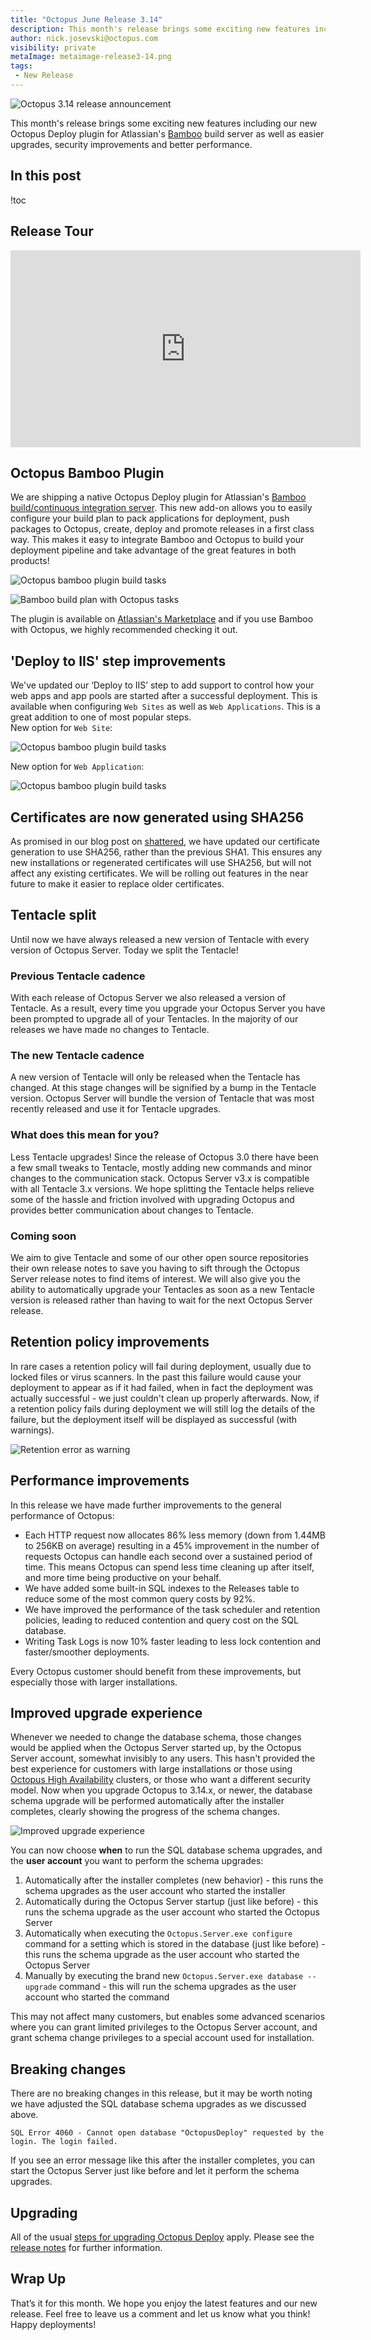```yaml
---
title: "Octopus June Release 3.14"
description: This month's release brings some exciting new features including our new Octopus plugin for Atlassian's Bamboo build server as well as easier upgrades, security improvements and better performance.
author: nick.josevski@octopus.com
visibility: private
metaImage: metaimage-release3-14.png
tags:
 - New Release
---
```


![Octopus 3.14 release announcement](blogimage-release-3-14.png)

This month's release brings some exciting new features including our new Octopus Deploy plugin for Atlassian's [Bamboo](https://www.atlassian.com/software/bamboo) build server as well as easier upgrades, security improvements and better performance.

## In this post

!toc

## Release Tour

<iframe width="560" height="315" src="https://www.youtube.com/embed/CWf5Y-dk14c" frameborder="0" allowfullscreen></iframe>

## Octopus Bamboo Plugin

We are shipping a native Octopus Deploy plugin for Atlassian's [Bamboo build/continuous integration server](https://www.atlassian.com/software/bamboo).   This new add-on allows you to easily configure your build plan to pack applications for deployment, push packages to Octopus, create, deploy and promote releases in a first class way. This makes it easy to integrate Bamboo and Octopus to build your deployment pipeline and take advantage of the great features in both products!

![Octopus bamboo plugin build tasks](bamboo01.png "width=500")

![Bamboo build plan with Octopus tasks](bamboo02.png "width=500")

The plugin is available on [Atlassian's Marketplace](https://marketplace.atlassian.com/plugins/com.octopus.bamboo/server/overview) and if you use Bamboo with Octopus, we highly recommended checking it out.

## 'Deploy to IIS' step improvements

We've updated our ‘Deploy to IIS’ step to add support to control how your web apps and app pools are started after a successful deployment.  This is available when configuring `Web Sites` as well as `Web Applications`.  This is a great addition to one of most popular steps.  
New option for `Web Site`:

![Octopus bamboo plugin build tasks](iis-step01.png "width=500")

New option for `Web Application`:

![Octopus bamboo plugin build tasks](iis-step02.png "width=500")

## Certificates are now generated using SHA256

As promised in our blog post on [shattered](http://octopus.com/blog/shattered), we have updated our certificate generation to use SHA256, rather than the previous SHA1. This ensures any new installations or regenerated certificates will use SHA256, but will not affect any existing certificates. We will be rolling out features in the near future to make it easier to replace older certificates.

## Tentacle split

Until now we have always released a new version of Tentacle with every version of Octopus Server. Today we split the Tentacle!

### Previous Tentacle cadence

With each release of Octopus Server we also released a version of Tentacle. As a result, every time you upgrade your Octopus Server you have been prompted to upgrade all of your Tentacles. In the majority of our releases we have made no changes to Tentacle.

### The new Tentacle cadence

A new version of Tentacle will only be released when the Tentacle has changed. At this stage changes will be signified by a bump in the Tentacle version. Octopus Server will bundle the version of Tentacle that was most recently released and use it for Tentacle upgrades.

### What does this mean for you?

Less Tentacle upgrades! Since the release of Octopus 3.0 there have been a few small tweaks to Tentacle, mostly adding new commands and minor changes to the communication stack. Octopus Server v3.x is compatible with all Tentacle 3.x versions. We hope splitting the Tentacle helps relieve some of the hassle and friction involved with upgrading Octopus and provides better communication about changes to Tentacle.

### Coming soon

We aim to give Tentacle and some of our other open source repositories their own release notes to save you having to sift through the Octopus Server release notes to find items of interest. We will also give you the ability to automatically upgrade your Tentacles as soon as a new Tentacle version is released rather than having to wait for the next Octopus Server release.

## Retention policy improvements

In rare cases a retention policy will fail during deployment, usually due to locked files or virus scanners. In the past this failure would cause your deployment to appear as if it had failed, when in fact the deployment was actually successful - we just couldn't clean up properly afterwards. Now, if a retention policy fails during deployment we will still log the details of the failure, but the deployment itself will be displayed as successful (with warnings).

![Retention error as warning](octopus-release-3-14-retention-error-as-warning.png "width=500")

## Performance improvements

In this release we have made further improvements to the general performance of Octopus:

- Each HTTP request now allocates 86% less memory (down from 1.44MB to 256KB on average) resulting in a 45% improvement in the number of requests Octopus can handle each second over a sustained period of time. This means Octopus can spend less time cleaning up after itself, and more time being productive on your behalf.
- We have added some built-in SQL indexes to the Releases table to reduce some of the most common query costs by 92%.
- We have improved the performance of the task scheduler and retention policies, leading to reduced contention and query cost on the SQL database.
- Writing Task Logs is now 10% faster leading to less lock contention and faster/smoother deployments.

Every Octopus customer should benefit from these improvements, but especially those with larger installations.

## Improved upgrade experience

Whenever we needed to change the database schema, those changes would be applied when the Octopus Server started up, by the Octopus Server account, somewhat invisibly to any users. This hasn't provided the best experience for customers with large installations or those using [Octopus High Availability](http://g.octopushq.com/HighAvailability) clusters, or those who want a different security model. Now when you upgrade Octopus to 3.14.x, or newer, the database schema upgrade will be performed automatically after the installer completes, clearly showing the progress of the schema changes.

![Improved upgrade experience](octopus-release-3-14-improved-upgrade-experience.gif "width=500")

You can now choose **when** to run the SQL database schema upgrades, and the **user account** you want to perform the schema upgrades:

1. Automatically after the installer completes (new behavior) - this runs the schema upgrades as the user account who started the installer
1. Automatically during the Octopus Server startup (just like before) - this runs the schema upgrade as the user account who started the Octopus Server
1. Automatically when executing the `Octopus.Server.exe configure` command for a setting which is stored in the database (just like before) - this runs the schema upgrade as the user account who started the Octopus Server
1. Manually by executing the brand new `Octopus.Server.exe database --upgrade` command - this will run the schema upgrades as the user account who started the command

This may not affect many customers, but enables some advanced scenarios where you can grant limited privileges to the Octopus Server account, and grant schema change privileges to a special account used for installation.

## Breaking changes

There are no breaking changes in this release, but it may be worth noting we have adjusted the SQL database schema upgrades as we discussed above.

`SQL Error 4060 - Cannot open database "OctopusDeploy" requested by the login. The login failed.`

If you see an error message like this after the installer completes, you can start the Octopus Server just like before and let it perform the schema upgrades.

## Upgrading

All of the usual [steps for upgrading Octopus Deploy](https://octopus.com/docs/administration/upgrading) apply. Please see the [release notes](https://octopus.com/downloads/compare?to=3.14.0) for further information.

## Wrap Up

That’s it for this month. We hope you enjoy the latest features and our new release. Feel free to leave us a comment and let us know what you think!  Happy deployments!
